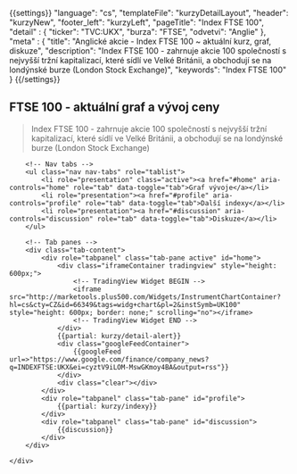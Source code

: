 {{settings}}
"language": "cs",
"templateFile": "kurzyDetailLayout",
"header": "kurzyNew",
"footer_left": "kurzyLeft",
"pageTitle": "Index FTSE 100",
"detail" : {
    "ticker": "TVC:UKX",
    "burza": "FTSE",
    "odvetvi": "Anglie"
},
"meta" : {
    "title": "Anglické akcie - Index FTSE 100 ~ aktuální kurz, graf, diskuze",
    "description": "Index FTSE 100 - zahrnuje akcie 100 společností s nejvyšší tržní kapitalizací, které sídlí ve Velké Británii, a obchodují se na londýnské burze (London Stock Exchange)",
    "keywords": "Index FTSE 100"
}
{{/settings}}

<h2>FTSE 100 - aktuální graf a vývoj ceny</h2>

>Index FTSE 100 - zahrnuje akcie 100 společností s nejvyšší tržní kapitalizací, které sídlí ve Velké Británii, a obchodují se na londýnské burze (London Stock Exchange)
        
<div id="mainBox">
    <div>

        <!-- Nav tabs -->
        <ul class="nav nav-tabs" role="tablist">
            <li role="presentation" class="active"><a href="#home" aria-controls="home" role="tab" data-toggle="tab">Graf vývoje</a></li>
            <li role="presentation"><a href="#profile" aria-controls="profile" role="tab" data-toggle="tab">Další indexy</a></li>            
            <li role="presentation"><a href="#discussion" aria-controls="discussion" role="tab" data-toggle="tab">Diskuze</a></li>            
        </ul>

        <!-- Tab panes -->
        <div class="tab-content">
            <div role="tabpanel" class="tab-pane active" id="home">
                <div class="iframeContainer tradingview" style="height: 600px;">                                
                    <!-- TradingView Widget BEGIN -->
                    <iframe src="http://marketools.plus500.com/Widgets/InstrumentChartContainer?hl=cs&cty=CZ&id=66349&tags=widg+chart&pl=2&instSymb=UK100" style="height: 600px; border: none;" scrolling="no"></iframe>
                    <!-- TradingView Widget END -->                    
                </div>
                {{partial: kurzy/detail-alert}}
                <div class="googleFeedContainer">
                    {{googleFeed url=>"https://www.google.com/finance/company_news?q=INDEXFTSE:UKX&ei=cyztV9iLOM-MswGKmoy4BA&output=rss"}}                    
                </div>
                <div class="clear"></div>
            </div>
            <div role="tabpanel" class="tab-pane" id="profile">
                {{partial: kurzy/indexy}}
            </div>
            <div role="tabpanel" class="tab-pane" id="discussion">
                {{discussion}}
            </div>
        </div>

    </div>
</div>